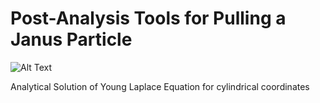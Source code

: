 # Post-Analysis Tools for Pulling a Janus Particle

![Alt Text](./janus.1.gif)

Analytical Solution of Young Laplace Equation for cylindrical coordinates


